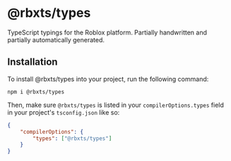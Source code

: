 # @rbxts/types

TypeScript typings for the Roblox platform. Partially handwritten and partially automatically generated.

## Installation

To install @rbxts/types into your project, run the following command:

`npm i @rbxts/types`

Then, make sure `@rbxts/types` is listed in your `compilerOptions.types` field in your project's `tsconfig.json` like so:

```json
{
	"compilerOptions": {
		"types": ["@rbxts/types"]
	}
}
```
